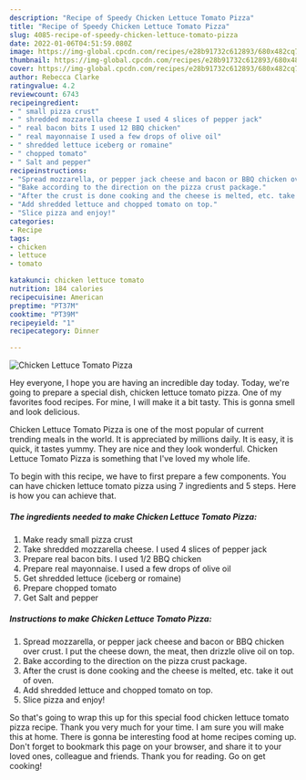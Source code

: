 ```yaml
---
description: "Recipe of Speedy Chicken Lettuce Tomato Pizza"
title: "Recipe of Speedy Chicken Lettuce Tomato Pizza"
slug: 4085-recipe-of-speedy-chicken-lettuce-tomato-pizza
date: 2022-01-06T04:51:59.080Z
image: https://img-global.cpcdn.com/recipes/e28b91732c612893/680x482cq70/chicken-lettuce-tomato-pizza-recipe-main-photo.jpg
thumbnail: https://img-global.cpcdn.com/recipes/e28b91732c612893/680x482cq70/chicken-lettuce-tomato-pizza-recipe-main-photo.jpg
cover: https://img-global.cpcdn.com/recipes/e28b91732c612893/680x482cq70/chicken-lettuce-tomato-pizza-recipe-main-photo.jpg
author: Rebecca Clarke
ratingvalue: 4.2
reviewcount: 6743
recipeingredient:
- " small pizza crust"
- " shredded mozzarella cheese I used 4 slices of pepper jack"
- " real bacon bits I used 12 BBQ chicken"
- " real mayonnaise I used a few drops of olive oil"
- " shredded lettuce iceberg or romaine"
- " chopped tomato"
- " Salt and pepper"
recipeinstructions:
- "Spread mozzarella, or pepper jack cheese and bacon or BBQ chicken over crust. I put the cheese down, the meat, then drizzle olive oil on top."
- "Bake according to the direction on the pizza crust package."
- "After the crust is done cooking and the cheese is melted, etc. take it out of oven."
- "Add shredded lettuce and chopped tomato on top."
- "Slice pizza and enjoy!"
categories:
- Recipe
tags:
- chicken
- lettuce
- tomato

katakunci: chicken lettuce tomato 
nutrition: 184 calories
recipecuisine: American
preptime: "PT37M"
cooktime: "PT39M"
recipeyield: "1"
recipecategory: Dinner

---
```



![Chicken Lettuce Tomato Pizza](https://img-global.cpcdn.com/recipes/e28b91732c612893/680x482cq70/chicken-lettuce-tomato-pizza-recipe-main-photo.jpg)

Hey everyone, I hope you are having an incredible day today. Today, we're going to prepare a special dish, chicken lettuce tomato pizza. One of my favorites food recipes. For mine, I will make it a bit tasty. This is gonna smell and look delicious.



Chicken Lettuce Tomato Pizza is one of the most popular of current trending meals in the world. It is appreciated by millions daily. It is easy, it is quick, it tastes yummy. They are nice and they look wonderful. Chicken Lettuce Tomato Pizza is something that I've loved my whole life.


To begin with this recipe, we have to first prepare a few components. You can have chicken lettuce tomato pizza using 7 ingredients and 5 steps. Here is how you can achieve that.

<!--inarticleads1-->

##### The ingredients needed to make Chicken Lettuce Tomato Pizza:

1. Make ready  small pizza crust
1. Take  shredded mozzarella cheese. I used 4 slices of pepper jack
1. Prepare  real bacon bits. I used 1/2 BBQ chicken
1. Prepare  real mayonnaise. I used a few drops of olive oil
1. Get  shredded lettuce (iceberg or romaine)
1. Prepare  chopped tomato
1. Get  Salt and pepper




<!--inarticleads2-->

##### Instructions to make Chicken Lettuce Tomato Pizza:

1. Spread mozzarella, or pepper jack cheese and bacon or BBQ chicken over crust. I put the cheese down, the meat, then drizzle olive oil on top.
1. Bake according to the direction on the pizza crust package.
1. After the crust is done cooking and the cheese is melted, etc. take it out of oven.
1. Add shredded lettuce and chopped tomato on top.
1. Slice pizza and enjoy!




So that's going to wrap this up for this special food chicken lettuce tomato pizza recipe. Thank you very much for your time. I am sure you will make this at home. There is gonna be interesting food at home recipes coming up. Don't forget to bookmark this page on your browser, and share it to your loved ones, colleague and friends. Thank you for reading. Go on get cooking!
